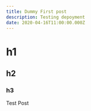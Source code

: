 ```yaml
---
title: Dummy First post
description: Testing depoyment
date: 2020-04-16T11:00:00.000Z
---
```


# h1

## h2

### h3

Test Post
